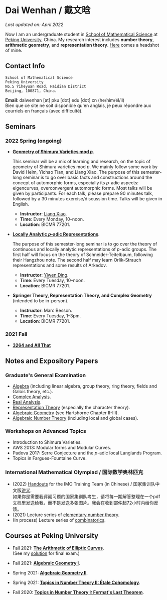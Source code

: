 # Dai Wenhan / 戴文晗

_Last updated on: April 2022_

Now I am an undergraduate student in [School of Mathematical Science](http://english.math.pku.edu.cn) at [Peking University](https://www.pku.edu.cn), China. My research interest includes **number theory**, **arithmetic geometry**, and **representation theory**. [Here](./IMG_0191.JPG) comes a headshot of mine.

## Contact Info

```
School of Mathematical Science
Peking University
No.5 Yiheyuan Road, Haidian District
Beijing, 100871, China.
```

**Email**: daiwenhan [at] pku [dot] edu [dot] cn (he/him/él/il)
<br/>
Bien que ce site ne soit disponible qu'en anglais, je peux répondre aux courriels en français (avec difficulté).

## Seminars

### 2022 Spring (ongoing)

- [**Geometry of Shimura Varieties mod _p_**](./Sh-var-mod-p.md).

  This seminar will be a mix of learning and research, on the topic of geometry of Shimura varieties mod _p_. We mainly follow some work by David Helm, Yichao Tian, and Liang Xiao. The purpose of this semester-long seminar is to go over basic facts and constructions around the concept of automorphic forms, especially its _p_-adic aspects: eigencurves, overconvergent automorphic forms. Most talks will be given by participants. For each talk, please prepare 90 minutes talk, followed by a 30 minutes exercise/discussion time. Talks will be given in English.
  - **Instructor**: [Liang Xiao](https://bicmr.pku.edu.cn/~lxiao/index.htm).
  - **Time**: Every Monday, 10–noon.
  - **Location**: BICMR 77201.

- [**Locally Analytic _p_-adic Representations**](./loc-an-rep.md).

  The purpose of this semester-long seminar is to go over the theory of continuous and locally analytic representations of _p_-adic groups. The first half will focus on the theory of Schneider-Teitelbaum, following their Hangzhou note. The second half may learn Orlik-Strauch representations and some results of Arkedov.
  - **Instructor**: [Yiwen Ding](https://bicmr.pku.edu.cn/~dingyiwen/).
  - **Time**: Every Tuesday, 10–noon.
  - **Location**: BICMR 77201.

- **Springer Theory, Representation Theory, and Complex Geometry** (intended to be in-person).

  - **Instructor**: Marc Besson.
  - **Time**: Every Tuesday, 1–3pm.
  - **Location**: BICMR 77201.

### 2021 Fall

- [**3264 and All That**](./3264.md)


## Notes and Expository Papers

### Graduate's General Examination

- [Algebra](./genalg.md) (including linear algebra, group theory, ring theory, fields and Galois theory, etc.).
- [Complex Analysis](./gencplx.md).
- [Real Analysis](./genreal.md).
- [Representation Theory](./genrep.md) (especially the character theory).
- [Algebraic Geometry](./genag.md) (see Hartshorne Chapter II-III).
- [Algebraic Number Theory](./genant.md) (including local and global cases).

### Workshops on Advanced Topics

- Introduction to Shimura Varieties.
- AWS 2013: Modular forms and Modular Curves.
- Padova 2017: Serre Conjecture and the _p_-adic local Langlands Program.
- Topics in Fargues-Fountaine Curve.


### International Mathematical Olympiad / 国际数学奥林匹克

- (2022) [Handouts](./imohandout.md) for the IMO Training Team (in Chinese) / 国家集训队中文版[讲义](./imohandout.md). <br/>
如果你是需要我评阅习题的国家集训队考生，请将每一期解答整理在一个pdf文档里发送给我，而不是发送多张图片。我会在收到邮件起72小时内给你反馈。
- (2021) Lecture series of [elementary number theory](./imont.md).
- (In process) Lecture series of [combinatorics](./imocomb.md).

## Courses at Peking University

- Fall 2021: [**The Arithmetic of Elliptic Curves**](./ellcurves2021.md). <br/>
  (See my [solution](../ellcurves2021-final.pdf) for final exam.)
  
- Fall 2021: [**Algebraic Geometry I**](./AGI2021.md).

- Spring 2021: [**Algebraic Geometry II**](./AGII2021.md).

- Spring 2021: [**Topics in Number Theory II: Étale Cohomology**](./etcoh.md).

- Fall 2020: [**Topics in Number Theory I: Fermat's Last Theorem**](./FLT2020.md).



